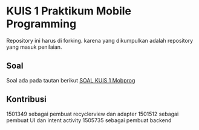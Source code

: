 # KUIS 1 Praktikum Mobile Programming
Repository ini harus di forking. karena yang dikumpulkan adalah repository yang masuk penilaian.
## Soal
Soal ada pada tautan berikut
[SOAL KUIS 1 Mobprog](https://docs.google.com/document/d/1RQWyq8XHJzLbp30QRwX9wsmrC6D1o9bandRslg_GskM)

## Kontribusi
1501349 sebagai pembuat recyclerview dan adapter
1501512 sebagai pembuat UI dan intent activity
1505735 sebagai pembuat backend
